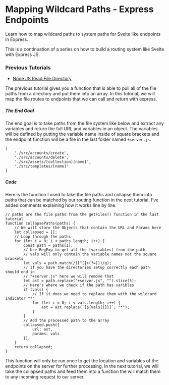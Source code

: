 # Mapping Wildcard Paths - Express Endpoints
Learn how to map wildcard paths to system paths for Svelte like endpoints in Express.

This is a continuation of a series on how to build a routing system like Svelte with Express JS.

### Previous Tutorials
* [Node JS Read File Directory](https://decode.sh/node-js-read-file-directory)

The previous tutorial gives you a function that is able to pull all of the file paths from a directory and put them into an array. In this tutorial, we will map the file routes to endpoints that we can call and return with express.

##### The End Goal
The end goal is to take paths from the file system like below and extract any variables and return the full URL and variables in an object. The variables will be defined by putting the variable name inside of square brackets and the endpoint function will be a file in the last folder named `+server.js`.
```
[
	'./src/accounts/create',
	'./src/accounts/delete',
	'./src/assets/[collection][name]',
	'./src/templates/[name]'
]
```

##### Code
Here is the function I used to take the file paths and collapse them into paths that can be matched by our routing function in the next tutorial. I've added comments explaining how it works line by line.
```
// paths are the file paths from the getFiles() function in the last tutorial
function collapsePaths(paths) {
	// We will store the Objects that contain the URL and Params here
    let collapsed = [];
	// Loop through the paths
    for (let i = 0; i < paths.length; i++) {
        const path = paths[I];
		// Use RegExp to get all the [variables] from the path
		// vals will only contain the variable names not the square brackets
        let vals = path.match(/([^[]+(?=]))/g);
		// If you have the directories setup correctly each path should end in 
		// "+server.js" here we will remove that
        let ast = path.replace("+server.js", "").slice(5);
		// Here's where we check if the path has varibles
        if (vals) {
			// If it does we need to replace them with the wildcard indicator "*"
            for (let i = 0; i < vals.length; i++) {
                ast = ast.replace(`[${vals[i]}]`, "*");
            }
        }
		// Add the processed path to the array
        collapsed.push({
            url: ast,
            params: vals
        });
    }
    return collapsed;
}
```

This function will only be run once to get the location and variables of the endpoints on the server for further processing. In the next tutorial, we will take the collapsed paths and feed them into a function the will match them to any incoming request to our server.